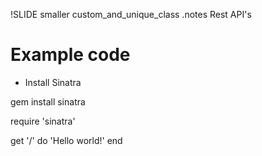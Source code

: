 !SLIDE smaller custom_and_unique_class
.notes Rest API's

# Example code #


- Install Sinatra

gem install sinatra

require 'sinatra'

get '/' do
  'Hello world!'
end 



